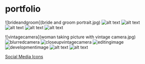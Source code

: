 # portfolio

<!-- IMAGES TAKEN BY ME  -->
![brideandgroom](bride and groom portrait.jpg)
![alt text](image.jpg)
![alt text](image.jpg)
![alt text](image.jpg)
![alt text](image.jpg)
![alt text](image.jpg)

<!-- IMAGES TAKEN FROM FREEPIK AND PEXELS -->
![vintagecamera](woman taking picture with vintage camera.jpg)
![blurredcamera](professional-camera-blurred.jpg)
![closeupvintagecamera](closeup-vintage-film-retro-camera-male-hands.jpg)
![editingimage](pexels-george-milton-7015027.jpg)
![developmentimage](pexels-annushka-ahuja-8114093.jpg)
![alt text](image.jpg)
![alt text](image.jpg)

<!-- LINKS USED -->
[Social Media Icons](https://cdnjs.cloudflare.com/ajax/libs/font-awesome/4.7.0/css/font-awesome.min.css)